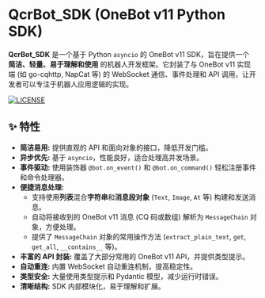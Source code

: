 # QcrBot_SDK (OneBot v11 Python SDK)

<!-- 在这里可以放一个 Logo 或者简短的 Slogan -->

**QcrBot_SDK** 是一个基于 Python `asyncio` 的 OneBot v11 SDK，旨在提供一个 **简洁、轻量、易于理解和使用** 的机器人开发框架。它封装了与 OneBot v11 实现端 (如 go-cqhttp, NapCat 等) 的 WebSocket 通信、事件处理和 API 调用，让开发者可以专注于机器人应用逻辑的实现。

[![LICENSE](https://img.shields.io/badge/license-AGPL--3.0-blue.svg)](https://github.com/你的GitHub用户名/QcrBot_SDK/blob/main/LICENSE) <!-- 替换链接 -->
<!-- 你还可以添加其他徽章，例如 PyPI 版本、构建状态等 -->

## ✨ 特性

*   **简洁易用:** 提供直观的 API 和面向对象的接口，降低开发门槛。
*   **异步优先:** 基于 `asyncio`，性能良好，适合处理高并发场景。
*   **事件驱动:** 使用装饰器 `@bot.on_event()` 和 `@bot.on_command()` 轻松注册事件和命令处理器。
*   **便捷消息处理:**
    *   支持使用**列表**混合**字符串**和**消息段对象** (`Text`, `Image`, `At` 等) 构建和发送消息。
    *   自动将接收到的 OneBot v11 消息 (CQ 码或数组) 解析为 `MessageChain` 对象，方便处理。
    *   提供了 `MessageChain` 对象的常用操作方法 (`extract_plain_text`, `get`, `get_all`, `__contains__` 等)。
*   **丰富的 API 封装:** 覆盖了大部分常用的 OneBot v11 API，并提供类型提示。
*   **自动重连:** 内置 WebSocket 自动重连机制，提高稳定性。
*   **类型安全:** 大量使用类型提示和 Pydantic 模型，减少运行时错误。
*   **清晰结构:** SDK 内部模块化，易于理解和扩展。


